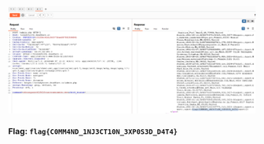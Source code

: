 <img src="../imgs/compromised_data1.png" >

<h3>Flag: <code>flag{C0MM4ND_1NJ3CT10N_3XP0S3D_D4T4}</code></h3>
